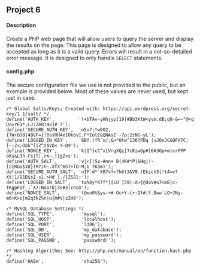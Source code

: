 Project 6
---------
#### Description
  Create a PHP web page that will allow users to query the server and display the results on the page. This page is designed to allow any query to be accepted as long as it is a valid query. Errors will result in a not-so-detailed error message. It is designed to only handle `SELECT` statements.

#### config.php
  The secure configuration file we use is not provided to the public, but an example is provided below. Most of these values are never used, but kept just in case.

  ```
  /* Global Salts/Keys; Created with: https://api.wordpress.org/secret-key/1.1/salt/ */
  define('AUTH_KEY',         '(+bTAv-yHhjyp[19|#Bb3KtW<yvm:dB;q0-&=~^@<q Do=rE3*;LJ:Zm8?4<]# 7');
  define('SECURE_AUTH_KEY',  'oSv?;*w9O2,{7W+Q]0{4BVP=}!8ssRH4eIOkbvI.F*IulE&QNAsI`-7p:2zNG~yL');
  define('LOGGED_IN_KEY',    '6Bf.(fR`o/;&>*Otw^136?PDq |uJOoJC&QFX7C;[~;Z<;Oak^[iZ^z$VQ< Y~Q9');
  define('NONCE_KEY',        'k|I^}cC^x1VrgXQz[7cKiwGp#[6#3Op+m|crFPP oKs&L3h-Fs|T|,rK~,]}gZ<s');
  define('AUTH_SALT',        'v|<[(Sz-#nn+ B(4K#*P|&Hqj!-[2IRGU$JD})RY/n~.XfX^6ST+lD:M;G TKam)');
  define('SECURE_AUTH_SALT', 'nIP`d*`X07vf<?k6(3&V9.!Ekich5[!t4=v?Xt|1/D1B$sI-s1.>Hd )./}ZSSl:');
  define('LOGGED_IN_SALT',   'ta%Qy*K7f*][LU`]59):A>[@doV#o7<mE|c-TKgpFoT_;`X7:Noo!Dj3s#3|ceoX');
  define('NONCE_SALT',       'f@eo0t&ys-+# Oc+Y-{+:Qf#|f.Bww`LO+JNy-m6+K>i|m2q3kZ%n|u{m#V|zZH6');

  /* MySQL Database Settings */
  define('SQL_TYPE',          'mysql');
  define('SQL_HOST',          'localhost');
  define('SQL_PORT',          '3306');
  define('SQL_DB',            'my_database');
  define('SQL_USER',          'my_password');
  define('SQL_PASSWD',        'passw0rd!');

  /* Hashing Algorithm; See: http://php.net/manual/en/function.hash.php */
  define('HASH',              'sha256');
  ```

